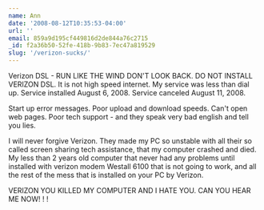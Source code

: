 ```yaml
---
name: Ann
date: '2008-08-12T10:35:53-04:00'
url: ''
email: 859a9d195cf449816d2de844a76c2715
_id: f2a36b50-52fe-418b-9b83-7ec47a819529
slug: '/verizon-sucks/'
---
```


Verizon DSL - RUN LIKE THE WIND DON'T LOOK BACK. DO NOT INSTALL VERIZON DSL.
It is not high speed internet. My service was less than dial up. Service
installed August 6, 2008. Service canceled August 11, 2008.

Start up error messages. Poor upload and download speeds. Can't open web
pages. Poor tech support - and they speak very bad english and tell you lies.

I will never forgive Verizon. They made my PC so unstable with all their so
called screen sharing tech assistance, that my computer crashed and died. My
less than 2 years old computer that never had any problems until installed
with verizon modem Westall 6100 that is not going to work, and all the rest of
the mess that is installed on your PC by Verizon.

VERIZON YOU KILLED MY COMPUTER AND I HATE YOU. CAN YOU HEAR ME NOW! ! !
